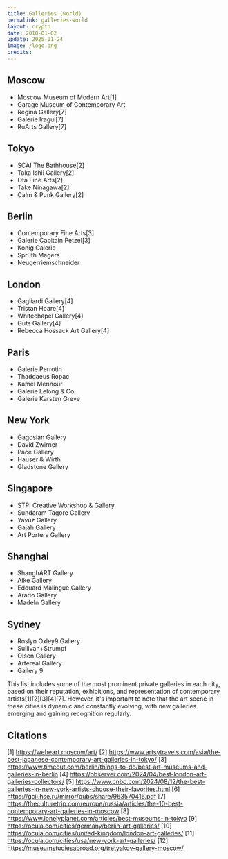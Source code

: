 ```yaml
---
title: Galleries (world)
permalink: galleries-world
layout: crypto
date: 2018-01-02
update: 2025-01-24
image: /logo.png
credits:
---
```


## Moscow
- Moscow Museum of Modern Art[1]
- Garage Museum of Contemporary Art
- Regina Gallery[7]
- Galerie Iragui[7]
- RuArts Gallery[7]

## Tokyo
- SCAI The Bathhouse[2]
- Taka Ishii Gallery[2]
- Ota Fine Arts[2]
- Take Ninagawa[2]
- Calm & Punk Gallery[2]

## Berlin
- Contemporary Fine Arts[3]
- Galerie Capitain Petzel[3]
- Konig Galerie
- Sprüth Magers
- Neugerriemschneider

## London
- Gagliardi Gallery[4]
- Tristan Hoare[4]
- Whitechapel Gallery[4]
- Guts Gallery[4]
- Rebecca Hossack Art Gallery[4]

## Paris
- Galerie Perrotin
- Thaddaeus Ropac
- Kamel Mennour
- Galerie Lelong & Co.
- Galerie Karsten Greve

## New York
- Gagosian Gallery
- David Zwirner
- Pace Gallery
- Hauser & Wirth
- Gladstone Gallery

## Singapore
- STPI Creative Workshop & Gallery
- Sundaram Tagore Gallery
- Yavuz Gallery
- Gajah Gallery
- Art Porters Gallery

## Shanghai
- ShanghART Gallery
- Aike Gallery
- Edouard Malingue Gallery
- Arario Gallery
- MadeIn Gallery

## Sydney
- Roslyn Oxley9 Gallery
- Sullivan+Strumpf
- Olsen Gallery
- Artereal Gallery
- Gallery 9

This list includes some of the most prominent private galleries in each city, based on their reputation, exhibitions, and representation of contemporary artists[1][2][3][4][7]. However, it's important to note that the art scene in these cities is dynamic and constantly evolving, with new galleries emerging and gaining recognition regularly.

## Citations

[1] https://weheart.moscow/art/
[2] https://www.artsytravels.com/asia/the-best-japanese-contemporary-art-galleries-in-tokyo/
[3] https://www.timeout.com/berlin/things-to-do/best-art-museums-and-galleries-in-berlin
[4] https://observer.com/2024/04/best-london-art-galleries-collectors/
[5] https://www.cnbc.com/2024/08/12/the-best-galleries-in-new-york-artists-choose-their-favorites.html
[6] https://gcii.hse.ru/mirror/pubs/share/963570416.pdf
[7] https://theculturetrip.com/europe/russia/articles/the-10-best-contemporary-art-galleries-in-moscow
[8] https://www.lonelyplanet.com/articles/best-museums-in-tokyo
[9] https://ocula.com/cities/germany/berlin-art-galleries/
[10] https://ocula.com/cities/united-kingdom/london-art-galleries/
[11] https://ocula.com/cities/usa/new-york-art-galleries/
[12] https://museumstudiesabroad.org/tretyakov-gallery-moscow/
